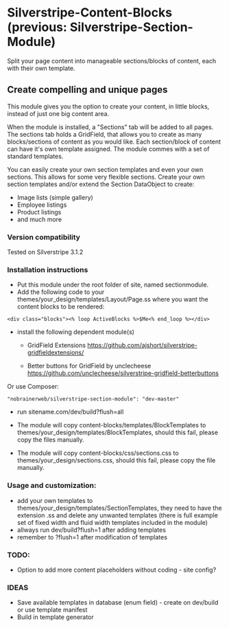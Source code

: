 Silverstripe-Content-Blocks (previous: Silverstripe-Section-Module)
===========================

Split your page content into manageable sections/blocks of content, each with their own template.

## Create compelling and unique pages ##
This module gives you the option to create your content, in little blocks, instead of just one big content area.

When the module is installed, a "Sections" tab will be added to all pages. The sections tab holds a GridField, that allows you to create as many blocks/sections of content as you would like.
Each section/block of content can have it's own template assigned. The module commes with a set of standard templates.

You can easily create your own section templates and even your own sections. This allows for some very flexible sections.
Create your own section templates and/or extend the Section DataObject to create:
- Image lists (simple gallery)
- Employee listings
- Product listings
- and much more

### Version compatibility ###
Tested on Silverstripe 3.1.2

### Installation instructions ###

- Put this module under the root folder of site, named sectionmodule.
- Add the following code to your themes/your_design/templates/Layout/Page.ss where you want the content blocks to be rendered:
```
<div class="blocks"><% loop ActiveBlocks %>$Me<% end_loop %></div>
```

- install the following dependent module(s)
	- GridField Extensions
	https://github.com/ajshort/silverstripe-gridfieldextensions/
	
	- Better buttons for GridField by unclecheese
	https://github.com/unclecheese/silverstripe-gridfield-betterbuttons
	
Or use Composer:
```
"nobrainerweb/silverstripe-section-module": "dev-master"
```

- run sitename.com/dev/build?flush=all

- The module will copy content-blocks/templates/BlockTemplates to themes/your_design/templates/BlockTemplates, should this fail, please copy the files manually.
- The module will copy content-blocks/css/sections.css to themes/your_design/sections.css, should this fail, please copy the file manually.

### Usage and customization: ###
- add your own templates to themes/your_design/templates/SectionTemplates, they need to have the extension .ss and delete any unwanted templates (there is full example set of fixed width and fluid width templates included in the module)
- allways run dev/build?flush=1 after adding templates
- remember to ?flush=1 after modification of templates

### TODO: ###
- Option to add more content placeholders without coding - site config?

### IDEAS ###
- Save available templates in database (enum field) - create on dev/build or use template manifest
- Build in template generator
